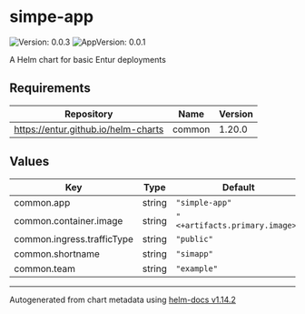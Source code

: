 # simpe-app

![Version: 0.0.3](https://img.shields.io/badge/Version-0.0.3-informational?style=flat-square) ![AppVersion: 0.0.1](https://img.shields.io/badge/AppVersion-0.0.1-informational?style=flat-square)

A Helm chart for basic Entur deployments

## Requirements

| Repository | Name | Version |
|------------|------|---------|
| https://entur.github.io/helm-charts | common | 1.20.0 |

## Values

| Key | Type | Default | Description |
|-----|------|---------|-------------|
| common.app | string | `"simple-app"` |  |
| common.container.image | string | `"<+artifacts.primary.image>"` |  |
| common.ingress.trafficType | string | `"public"` |  |
| common.shortname | string | `"simapp"` |  |
| common.team | string | `"example"` |  |

----------------------------------------------
Autogenerated from chart metadata using [helm-docs v1.14.2](https://github.com/norwoodj/helm-docs/releases/v1.14.2)
